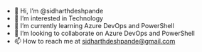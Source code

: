 - 👋 Hi, I’m @sidharthdeshpande
- 👀 I’m interested in Technology
- 🌱 I’m currently learning Azure DevOps and PowerShell
- 💞️ I’m looking to collaborate on Azure DevOps and PowerShell
- 📫 How to reach me at sidharthdeshpande@gmail.com

<!---
sidharthdeshpande/sidharthdeshpande is a ✨ special ✨ repository because its `README.md` (this file) appears on your GitHub profile.
You can click the Preview link to take a look at your changes.
--->
